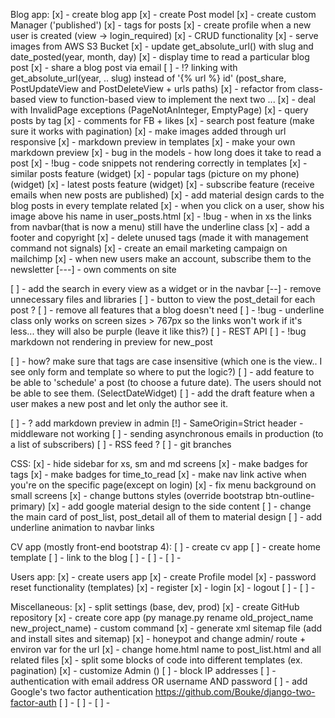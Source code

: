 Blog app:
[x] - create blog app
[x] - create Post model
[x] - create custom Manager ('published')
[x] - tags for posts
[x] - create profile when a new user is created (view -> login_required)
[x] - CRUD functionality
[x] - serve images from AWS S3 Bucket
[x] - update get_absolute_url() with slug and date_posted(year, month, day)
[x] - display time to read a particular blog post
[x] - share a blog post via email
[ ] - !? linking with get_absolute_url(year, .. slug) instead of '{% url %} id' (post_share, PostUpdateView and PostDeleteView + urls paths)
[x] - refactor from class-based view to function-based view to implement the next two ...
[x] - deal with InvalidPage exceptions (PageNotAnInteger, EmptyPage)
[x] - query posts by tag
[x] - comments for FB + likes
[x] - search post feature (make sure it works with pagination)
[x] - make images added through url responsive
[x] - markdown preview in templates
[x] - make your own markdown preview
[x] - bug in the models - how long does it take to read a post
[x] - !bug - code snippets not rendering correctly in templates
[x] - similar posts feature (widget)
[x] - popular tags (picture on my phone) (widget)
[x] - latest posts feature (widget)
[x] - subscribe feature (receive emails when new posts are published)
[x] - add material design cards to the blog posts in every template related
[x] - when you click on a user, show his image above his name in user_posts.html
[x] - !bug - when in xs the links from navbar(that is now a menu) still have the underline class
[x] - add a footer and copyright
[x] - delete unused tags (made it with management command not signals)
[x] - create an email marketing campaign on mailchimp
[x] - when new users make an account, subscribe them to the newsletter
[---] - own comments on site

[ ] - add the search in every view as a widget or in the navbar
[--] - remove unnecessary files and libraries
[ ] - button to view the post_detail for each post ?
[ ] - remove all features that a blog doesn't need
[ ] - !bug - underline class only works on screen sizes > 767px so the links won't work if it's less... they will also be purple (leave it like this?)
[ ] - REST API
[ ] - !bug markdown not rendering in preview for new_post

[ ] - how? make sure that tags are case insensitive (which one is the view.. I see only form and template so where to put the logic?)
[ ] - add feature to be able to 'schedule' a post (to choose a future date). The users should not be able to see them. (SelectDateWidget)
[ ] - add the draft feature when a user makes a new post and let only the author see it.

[ ] - ? add markdown preview in admin
[!] - SameOrigin=Strict header  - middleware not working
[ ] - sending asynchronous emails in production (to a list of subscribers)
[ ] - RSS feed ?
[ ] - git branches

CSS:
[x] - hide sidebar for xs, sm and md screens
[x] - make badges for tags
[x] - make badges for time_to_read
[x] - make nav link active when you're on the specific page(except on login)
[x] - fix menu background on small screens
[x] - change buttons styles (override bootstrap btn-outline-primary)
[x] - add google material design to the side content
[ ] - change the main card of post_list, post_detail all of them to material design
[ ] - add underline animation to navbar links



CV app (mostly front-end bootstrap 4):
[ ] - create cv app
[ ] - create home template
[ ] - link to the blog
[ ] -
[ ] -
[ ] -



Users app:
[x] - create users app
[x] - create Profile model
[x] - password reset functionality (templates)
[x] - register
[x] - login
[x] - logout
[ ] -
[ ] -


Miscellaneous:
[x] - split settings (base, dev, prod)
[x] - create GitHub repository
[x] - create core app (py manage.py rename old_project_name new_project_name) - custom command
[x] - generate xml sitemap file (add and install sites and sitemap)
[x] - honeypot and change admin/ route + environ var for the url
[x] - change home.html name to post_list.html and all related files
[x] - split some blocks of code into different templates (ex. pagination)
[x] - customize Admin ()
[ ] - block IP addresses
[ ] - authentication with email address OR username AND password
[ ] - add Google's two factor authentication https://github.com/Bouke/django-two-factor-auth
[ ] -
[ ] -
[ ] -
